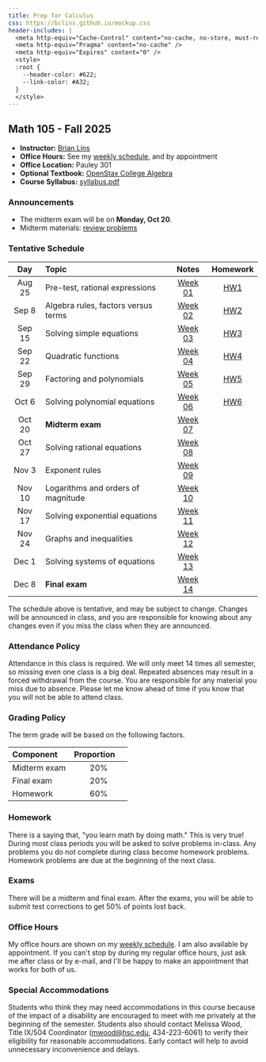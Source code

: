 ```yaml
---
title: Prep for Calculus
css: https://bclins.github.io/mockup.css
header-includes: |
  <meta http-equiv="Cache-Control" content="no-cache, no-store, must-revalidate" />
  <meta http-equiv="Pragma" content="no-cache" />
  <meta http-equiv="Expires" content="0" />
  <style>
  :root {
    --header-color:	#622; 
    --link-color: #A32; 
  }
  </style>
---
```


## Math 105 - Fall 2025

* **Instructor:** [Brian Lins](https://bclins.github.io) 
* **Office Hours:** See my [weekly schedule](https://bclins.github.io/index.html#weekly-schedule), and by appointment
* **Office Location:** Pauley 301
* **Optional Textbook:** [OpenStax College Algebra](https://openstax.org/details/books/college-algebra)
* **Course Syllabus:** [syllabus.pdf](syllabus.pdf)


### Announcements

* The midterm exam will be on **Monday, Oct 20**. 
* Midterm materials: [review problems](midterm1review.pdf)

### Tentative Schedule

Day | Topic                      | Notes | Homework 
:------:|:---------------------------|:-----:|:--------:
Aug 25  | Pre-test, rational expressions                | [Week 01](notes.html#week-1-notes)  | [HW1](HW/HW1.pdf)
Sep 8   | Algebra rules, factors versus terms           | [Week 02](notes.html#week-2-notes)  | [HW2](HW/HW2.pdf)
Sep 15  | Solving simple equations                      | [Week 03](notes.html#week-3-notes)  | [HW3](HW/HW3.pdf)
Sep 22  | Quadratic functions                           | [Week 04](notes.html#week-4-notes)  | [HW4](HW/HW4.pdf)
Sep 29  | Factoring and polynomials                     | [Week 05](notes.html#week-5-notes)  | [HW5](HW/HW5.pdf)
Oct 6   | Solving polynomial equations                  | [Week 06](notes.html#week-6-notes)  | [HW6](HW/HW6.pdf)
Oct 20  | **Midterm exam**                              | [Week 07](notes.html#week-7-notes)  |
Oct 27  | Solving rational equations                    | [Week 08](notes.html#week-8-notes)  |
Nov 3   | Exponent rules                                | [Week 09](notes.html#week-9-notes)  |
Nov 10  | Logarithms and orders of magnitude            | [Week 10](notes.html#week-10-notes) | 
Nov 17  | Solving exponential equations                 | [Week 11](notes.html#week-11-notes) | 
Nov 24  | Graphs and inequalities                       | [Week 12](notes.html#week-12-notes) | 
Dec 1   | Solving systems of equations                  | [Week 13](notes.html#week-13-notes) | 
Dec 8   | **Final exam**                                | [Week 14](notes.html#week-14-notes) |

The schedule above is tentative, and may be subject to change. Changes will be announced in class, and you are responsible for knowing about any changes even if you miss the class when they are announced. 

### Attendance Policy

Attendance in this class is required. We will only meet 14 times all semester, so missing even one class is a big deal. Repeated absences may result in a forced withdrawal from the course. You are responsible for any material you miss due to absence. Please let me know ahead of time if you know that you will not be able to attend class.

### Grading Policy

The term grade will be based on the following factors.

| Component &nbsp; &nbsp;  | Proportion  &nbsp; &nbsp;|
| :--- | :---: |
| Midterm exam | 20% |
| Final exam   | 20% |
| Homework     | 60% |  


### Homework 
  
There is a saying that, "you learn math by doing math." This is very true! During most class periods you will be asked to solve problems in-class. Any problems you do not complete during class become homework problems. Homework problems are due at the beginning of the next class.  

### Exams

There will be a midterm and final exam.  After the exams, you will be able to submit test corrections to get 50% of points lost back.  

### Office Hours

My office hours are shown on my [weekly schedule](https://bclins.github.io/index.html#weekly-schedule).  I am also available by appointment. If you can't stop by during my regular office hours, just ask me after class or by e-mail, and I'll be happy to make an appointment that works for both of us.  


### Special Accommodations

Students who think they may need accommodations in this course because of the impact of a disability are encouraged to meet with me privately at the beginning of the semester. Students also should contact Melissa Wood, Title IX/504 Coordinator (mwood@hsc.edu, 434-223-6061) to verify their eligibility for reasonable accommodations. Early contact will help to avoid unnecessary inconvenience and delays.



<br>
<br>
<br>
<br>
<br>
<br>
<br>
<br>
